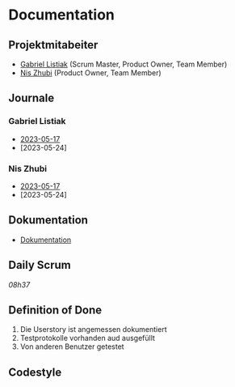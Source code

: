 # Documentation

## Projektmitabeiter

* [Gabriel Listiak](https://github.com/jdoe) (Scrum Master, Product Owner, Team Member)
* [Nis Zhubi](https://github.com/janedoe) (Product Owner, Team Member)

## Journale

### Gabriel Listiak

* [2023-05-17](docs/journale/2023-05-17-Gabriel.md)
* [2023-05-24]

### Nis Zhubi

* [2023-05-17](docs/journale/2023-05-17-Nis.md)
* [2023-05-24]

## Dokumentation

* [Dokumentation](docs/documentation.md)

## Daily Scrum

*08h37*

## Definition of Done

1. Die Userstory ist angemessen dokumentiert
2. Testprotokolle vorhanden aud ausgefüllt
3. Von anderen Benutzer getestet

## Codestyle
